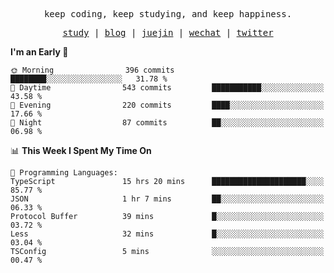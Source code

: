 <p align="center">
  <samp>
    <span>keep coding, keep studying, and keep happiness.</span>
  </samp>
</p>

<p align="center">
  <samp>
    <a href="https://github.com/ouduidui/fe-study">study</a> |
    <a href="https://deweyou.me">blog</a>  |
    <a href="https://juejin.cn/user/4309700183594366">juejin</a> |
    <a href="https://user-images.githubusercontent.com/54696834/165071004-6509e3f2-90c3-448c-9d92-3da42b0c2021.jpeg">wechat</a> |
    <a href="https://twitter.com/ouduidui">twitter</a>
  </samp>
</p>

<!--START_SECTION:waka-->
**I'm an Early 🐤** 

```text
🌞 Morning                396 commits         ████████░░░░░░░░░░░░░░░░░   31.78 % 
🌆 Daytime                543 commits         ███████████░░░░░░░░░░░░░░   43.58 % 
🌃 Evening                220 commits         ████░░░░░░░░░░░░░░░░░░░░░   17.66 % 
🌙 Night                  87 commits          ██░░░░░░░░░░░░░░░░░░░░░░░   06.98 % 
```


📊 **This Week I Spent My Time On** 

```text
💬 Programming Languages: 
TypeScript               15 hrs 20 mins      █████████████████████░░░░   85.77 % 
JSON                     1 hr 7 mins         ██░░░░░░░░░░░░░░░░░░░░░░░   06.33 % 
Protocol Buffer          39 mins             █░░░░░░░░░░░░░░░░░░░░░░░░   03.72 % 
Less                     32 mins             █░░░░░░░░░░░░░░░░░░░░░░░░   03.04 % 
TSConfig                 5 mins              ░░░░░░░░░░░░░░░░░░░░░░░░░   00.47 % 
```


<!--END_SECTION:waka-->
